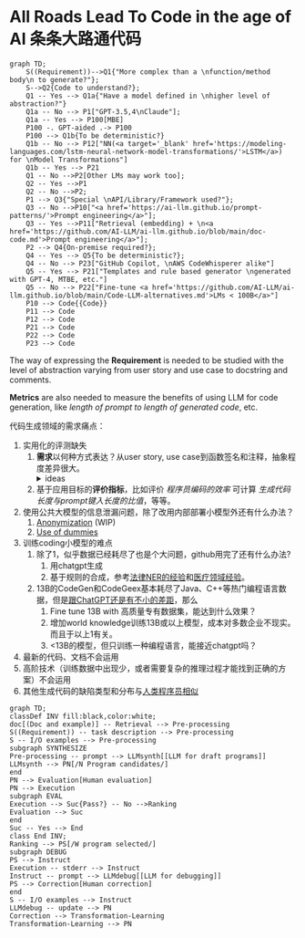 # All Roads Lead To Code in the age of AI 条条大路通代码

```mermaid
graph TD;
    S((Requirement))-->Q1{"More complex than a \nfunction/method body\n to generate?"};
    S-->Q2{Code to understand?};
    Q1 -- Yes --> Q1a{"Have a model defined in \nhigher level of abstraction?"}
    Q1a -- No --> P1["GPT-3.5,4\nClaude"];
    Q1a -- Yes --> P100[MBE]
    P100 -. GPT-aided .-> P100
    P100 --> Q1b{To be deterministic?} 
    Q1b -- No --> P12["NN(<a target='_blank' href='https://modeling-languages.com/lstm-neural-network-model-transformations/'>LSTM</a>) for \nModel Transformations"]
    Q1b -- Yes --> P21
    Q1 -- No -->P2[Other LMs may work too];
    Q2 -- Yes -->P1
    Q2 -- No -->P2;
    P1 --> Q3{"Special \nAPI/Library/Framework used?"};
    Q3 -- No -->P10["<a href='https://ai-llm.github.io/prompt-patterns/'>Prompt engineering</a>"];
    Q3 -- Yes -->P11["Retrieval (embedding) + \n<a href='https://github.com/AI-LLM/ai-llm.github.io/blob/main/doc-code.md'>Prompt engineering</a>"];
    P2 --> Q4{On-premise required?};
    Q4 -- Yes --> Q5{To be deterministic?};
    Q4 -- No --> P23["GitHub Copilot, \nAWS CodeWhisperer alike"]
    Q5 -- Yes --> P21["Templates and rule based generator \ngenerated with GPT-4, MTBE, etc."]
    Q5 -- No --> P22["Fine-tune <a href='https://github.com/AI-LLM/ai-llm.github.io/blob/main/Code-LLM-alternatives.md'>LMs < 100B</a>"]
    P10 --> Code{{Code}}
    P11 --> Code
    P12 --> Code
    P21 --> Code
    P22 --> Code
    P23 --> Code
```

The way of expressing the **Requirement** is needed to be studied with the level of abstraction varying from user story and use case to docstring and comments.

**Metrics** are also needed to measure the benefits of using LLM for code generation, like *length of prompt to length of generated code*, etc.

代码生成领域的需求痛点：
1. 实用化的评测缺失
   1. **需求**以何种方式表达？从user story, use case到函数签名和注释，抽象程度差异很大。
      <details>
        <summary>ideas</summary>
        利用LLM提高抽象程度的核心思想可以是：让LLM来补全缺失的细节。根据它掌握的上下文知识，还不足的反过来问用户。这样才能最大程度地降低认知负担，提高人的生产效率。怎么尽量避免它乱猜？可以找(Semantic search)相应地设计模式或样板代码让它<a href="https://github.com/AI-LLM/ai-llm.github.io/blob/main/doc-code.md">参照</a>，发现需要什么细节信息，用户当前的prompt里和上下文里有没有？有就自己填进去，没有再问用户要。
      </details>    
   2. 基于应用目标的**评价指标**，比如评价 *程序员编码的效率* 可计算 *生成代码长度与prompt键入长度的比值*，等等。
2. 使用公共大模型的信息泄漏问题，除了改用内部部署小模型外还有什么办法？
   1. [Anonymization](https://github.com/AI-LLM/AnonymizedGPT) (WIP)
   2. [Use of dummies](https://privacypatterns.org/patterns/Use-of-dummies)
3. 训练coding小模型的难点
   1. 除了1，似乎数据已经耗尽了也是个大问题，github用完了还有什么办法?
      1. 用chatgpt生成
      2. 基于规则的合成，参考[法律NER的经验](https://towardsdatascience.com/why-we-switched-from-spacy-to-flair-to-anonymize-french-legal-cases-e7588566825f)和[医疗领域经验](https://xamat.medium.com/data-as-prior-innate-knowledge-for-deep-learning-models-23898363a71a)。
   2. 13B的CodeGen和CodeGeex基本耗尽了Java、C++等热门编程语言数据，但是[跟ChatGPT还是有不小的差距](Code-LLM-alternatives.md)，那么
      1. Fine tune 13B with 高质量专有数据集，能达到什么效果？
      2. 增加world knowledge训练13B或以上模型，成本对多数企业不现实。而且于以上1有关。
      3. <13B的模型，但只训练一种编程语言，能接近chatgpt吗？
4. 最新的代码、文档不会运用
5. 高阶技术（训练数据中出现少，或者需要复杂的推理过程才能找到正确的方案）不会运用
6. 其他生成代码的缺陷类型和分布与[人类程序员相似](https://arxiv.org/abs/2205.10583)
```mermaid
graph TD;
classDef INV fill:black,color:white;
doc[(Doc and example)] -- Retrieval --> Pre-processing
S((Requirement)) -- task description --> Pre-processing
S -- I/O examples --> Pre-processing
subgraph SYNTHESIZE
Pre-processing -- prompt --> LLMsynth[[LLM for draft programs]]
LLMsynth --> PN[/N Program candidates/]
end
PN --> Evaluation[Human evaluation]
PN --> Execution
subgraph EVAL
Execution --> Suc{Pass?} -- No -->Ranking
Evaluation --> Suc
end
Suc -- Yes --> End
class End INV;
Ranking --> PS[/W program selected/]
subgraph DEBUG
PS --> Instruct
Execution -- stderr --> Instruct
Instruct -- prompt --> LLMdebug[[LLM for debugging]]
PS --> Correction[Human correction]
end
S -- I/O examples --> Instruct
LLMdebug -- update --> PN
Correction --> Transformation-Learning
Transformation-Learning --> PN
```
